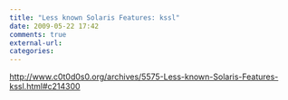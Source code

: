 ```yaml
---
title: "Less known Solaris Features: kssl"
date: 2009-05-22 17:42
comments: true
external-url:
categories:
---
```

<http://www.c0t0d0s0.org/archives/5575-Less-known-Solaris-Features-kssl.html#c214300>
